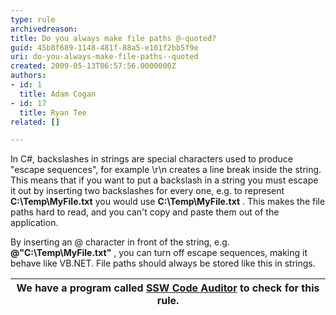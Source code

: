 ```yaml
---
type: rule
archivedreason: 
title: Do you always make file paths @-quoted?
guid: 45b8f689-1148-481f-88a5-e101f2bb5f9e
uri: do-you-always-make-file-paths--quoted
created: 2009-05-13T06:57:56.0000000Z
authors:
- id: 1
  title: Adam Cogan
- id: 17
  title: Ryan Tee
related: []

---
```


In C#, backslashes in strings are special characters used to produce "escape sequences", for example \r\n creates a line break inside the string. This means that if you want to put a backslash in a string you must escape it out by inserting two backslashes for every one, e.g. to represent  **C:\Temp\MyFile.txt** you would use  **C:\\Temp\\MyFile.txt** . This makes the file paths hard to read, and you can't copy and paste them out of the application.  
<!--endintro-->

By inserting an @ character in front of the string, e.g.  **@"C:\Temp\MyFile.txt"** , you can turn off escape sequences, making it behave like VB.NET. File paths should always be stored like this in strings.


| We have a program called [SSW Code Auditor](http&#58;//www.ssw.com.au/ssw/CodeAuditor/) to check for this rule. |
| --- |
